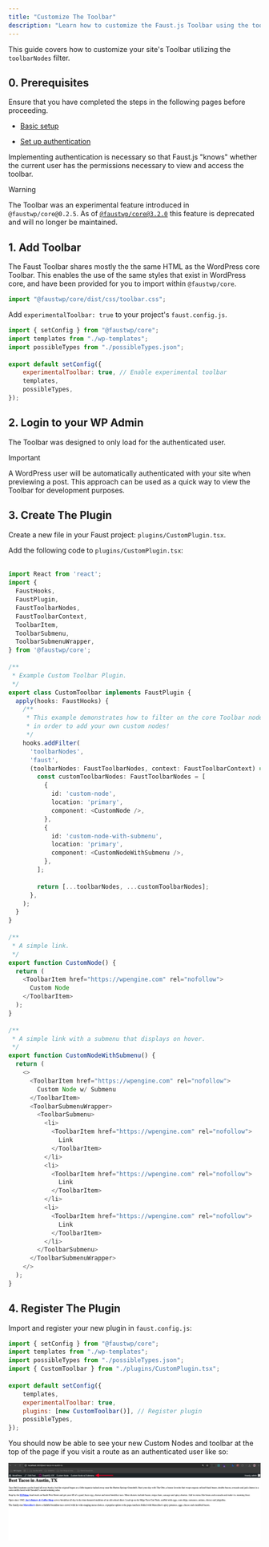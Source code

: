 ```yaml
---
title: "Customize The Toolbar"
description: "Learn how to customize the Faust.js Toolbar using the toolbarNodes filter. We'll walk you through the process of enabling the experimental toolbar feature, adding authentication, and creating a custom plugin to extend the Toolbar with new menu items and submenus."
---
```


This guide covers how to customize your site's Toolbar utilizing the `toolbarNodes` filter.

## 0. Prerequisites

Ensure that you have completed the steps in the following pages before proceeding.

- [Basic setup](/docs/how-to/basic-setup)

- [Set up authentication](/docs/how-to/authentication/)

Implementing authentication is necessary so that Faust.js "knows" whether the current user has the permissions necessary to view and access the toolbar.

> [!WARNING]
> The Toolbar was an experimental feature introduced in `@faustwp/core@0.2.5`. As of [`@faustwp/core@3.2.0`](https://github.com/wpengine/faustjs/releases/tag/%40faustwp%2Fcore%403.2.0) this feature is deprecated and will no longer be maintained.

## 1. Add Toolbar

The Faust Toolbar shares mostly the the same HTML as the WordPress core Toolbar. This enables the use of the same styles that exist in WordPress core, and have been provided for you to import within `@faustwp/core`.

```js title="pages/_app.js"
import "@faustwp/core/dist/css/toolbar.css";
```

Add `experimentalToolbar: true` to your project's `faust.config.js`.

```js title="faust.config.js"
import { setConfig } from "@faustwp/core";
import templates from "./wp-templates";
import possibleTypes from "./possibleTypes.json";

export default setConfig({
	experimentalToolbar: true, // Enable experimental toolbar
	templates,
	possibleTypes,
});
```

## 2. Login to your WP Admin

The Toolbar was designed to only load for the authenticated user.

> [!IMPORTANT]
> A WordPress user will be automatically authenticated with your site when previewing a post. This approach can be used as a quick way to view the Toolbar for development purposes.

## 3. Create The Plugin

Create a new file in your Faust project: `plugins/CustomPlugin.tsx`.

Add the following code to `plugins/CustomPlugin.tsx`:

```ts title="plugins/CustomPlugin.tsx"

import React from 'react';
import {
  FaustHooks,
  FaustPlugin,
  FaustToolbarNodes,
  FaustToolbarContext,
  ToolbarItem,
  ToolbarSubmenu,
  ToolbarSubmenuWrapper,
} from '@faustwp/core';

/**
 * Example Custom Toolbar Plugin.
 */
export class CustomToolbar implements FaustPlugin {
  apply(hooks: FaustHooks) {
    /**
     * This example demonstrates how to filter on the core Toolbar nodes
     * in order to add your own custom nodes!
     */
    hooks.addFilter(
      'toolbarNodes',
      'faust',
      (toolbarNodes: FaustToolbarNodes, context: FaustToolbarContext) => {
        const customToolbarNodes: FaustToolbarNodes = [
          {
            id: 'custom-node',
            location: 'primary',
            component: <CustomNode />,
          },
          {
            id: 'custom-node-with-submenu',
            location: 'primary',
            component: <CustomNodeWithSubmenu />,
          },
        ];

        return [...toolbarNodes, ...customToolbarNodes];
      },
    );
  }
}

/**
 * A simple link.
 */
export function CustomNode() {
  return (
    <ToolbarItem href="https://wpengine.com" rel="nofollow">
      Custom Node
    </ToolbarItem>
  );
}

/**
 * A simple link with a submenu that displays on hover.
 */
export function CustomNodeWithSubmenu() {
  return (
    <>
      <ToolbarItem href="https://wpengine.com" rel="nofollow">
        Custom Node w/ Submenu
      </ToolbarItem>
      <ToolbarSubmenuWrapper>
        <ToolbarSubmenu>
          <li>
            <ToolbarItem href="https://wpengine.com" rel="nofollow">
              Link
            </ToolbarItem>
          </li>
          <li>
            <ToolbarItem href="https://wpengine.com" rel="nofollow">
              Link
            </ToolbarItem>
          </li>
          <li>
            <ToolbarItem href="https://wpengine.com" rel="nofollow">
              Link
            </ToolbarItem>
          </li>
        </ToolbarSubmenu>
      </ToolbarSubmenuWrapper>
    </>
  );
}
```

## 4. Register The Plugin

Import and register your new plugin in `faust.config.js`:

```js title="faust.config.js"
import { setConfig } from "@faustwp/core";
import templates from "./wp-templates";
import possibleTypes from "./possibleTypes.json";
import { CustomToolbar } from "./plugins/CustomPlugin.tsx";

export default setConfig({
	templates,
	experimentalToolbar: true,
	plugins: [new CustomToolbar()], // Register plugin
	possibleTypes,
});
```

You should now be able to see your new Custom Nodes and toolbar at the top of the page if you visit a route as an authenticated user like so:

![A customized Faust.js Toolbar displaying newly added toolbar nodes, including a custom menu item and a submenu, visible at the top of the page for authenticated users.](./images/custom-toolbar-nodes.png)
